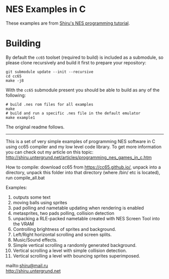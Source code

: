 # NES Examples in C

These examples are from [Shiru's NES programming tutorial](http://shiru.untergrund.net/articles/programming_nes_games_in_c.htm).

# Building

By default the `cc65` toolset (required to build) is included as a submodule, so please clone recursively and build it first to prepare your repository:

```
git submodule update --init --recursive
cd cc65
make -j8
```

With the `cc65` submodule present you should be able to build as any of the following:

```
# build .nes rom files for all examples
make
# build and run a specific .nes file in the default emulator
make example1
```

The original readme follows.

---

This is a set of very simple examples of programming NES software in C using cc65 compiler and my low level code library. To get more information you can check out my article on this topic: http://shiru.untergrund.net/articles/programming_nes_games_in_c.htm

How to compile: download cc65 from https://cc65.github.io/, unpack into a directory, unpack this folder into that directory (where /bin/ etc is located), run compile_all.bat


Examples:

1. outputs some text
2. moving balls using sprites
3. pad polling and nametable updating when rendering is enabled
4. metasprites, two pads polling, collision detection
5. unpacking a RLE-packed nametable created with NES Screen Tool into the VRAM
6. Controlling brightness of sprites and background.
7. Left/Right horizontal scrolling and screen splits.
8. Music/Sound effects.
9. Simple vertical scrolling a randomly generated background.
10. Vertical scrolling a level with simple collision detection.
11. Vertical scrolling a level with bouncing sprites superimposed.

mailto:shiru@mail.ru  
http://shiru.untergrund.net
